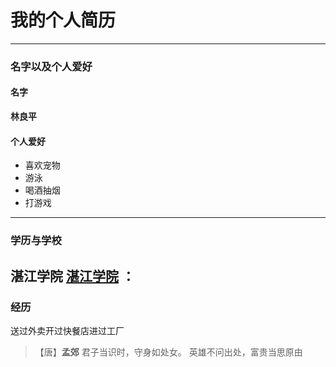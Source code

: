 
# 我的个人简历
---
### 名字以及个人爱好
#### 名字
**林良平**
#### 个人爱好
* 喜欢宠物
* 游泳
* 喝酒抽烟
* 打游戏
---
### 学历与学校
**湛江学院**
[湛江学院](http://www.gzbdqnqmx.com/wp-content/uploads/2018/12/20181204115341.jpg)
：
---
### 经历
送过外卖开过快餐店进过工厂<br>
>【唐】**孟郊**
>君子当识时，守身如处女。 英雄不问出处，富贵当思原由

